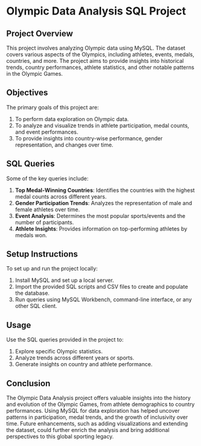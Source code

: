 # Olympic Data Analysis SQL Project

## Project Overview

This project involves analyzing Olympic data using MySQL. The dataset covers various aspects of the Olympics, including athletes, events, medals, countries, and more. The project aims to provide insights into historical trends, country performances, athlete statistics, and other notable patterns in the Olympic Games.

## Objectives

The primary goals of this project are:
   
1. To perform data exploration on Olympic data.
2. To analyze and visualize trends in athlete participation, medal counts, and event performances.
3. To provide insights into country-wise performance, gender representation, and changes over time.


## SQL Queries

Some of the key queries include:
1. **Top Medal-Winning Countries**: Identifies the countries with the highest medal counts across different years.
2. **Gender Participation Trends**: Analyzes the representation of male and female athletes over time.
3. **Event Analysis**: Determines the most popular sports/events and the number of participants.
4. **Athlete Insights**: Provides information on top-performing athletes by medals won.


## Setup Instructions

To set up and run the project locally:
1. Install MySQL and set up a local server.
2. Import the provided SQL scripts and CSV files to create and populate the database.
3. Run queries using MySQL Workbench, command-line interface, or any other SQL client.

## Usage

Use the SQL queries provided in the project to:
1. Explore specific Olympic statistics.
2. Analyze trends across different years or sports.
3. Generate insights on country and athlete performance.


## Conclusion

The Olympic Data Analysis project offers valuable insights into the history and evolution of the Olympic Games, from athlete demographics to country performances. Using MySQL for data exploration has helped uncover patterns in participation, medal trends, and the growth of inclusivity over time. Future enhancements, such as adding visualizations and extending the dataset, could further enrich the analysis and bring additional perspectives to this global sporting legacy.
